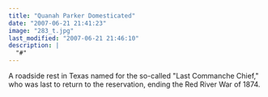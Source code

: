 ```yaml
---
title: "Quanah Parker Domesticated"
date: "2007-06-21 21:41:23"
image: "283_t.jpg"
last_modified: "2007-06-21 21:46:10"
description: |
  "#"
---
```


A roadside rest in Texas named for the so-called "Last Commanche Chief," who was last to return to the reservation, ending the Red River War of 1874.
